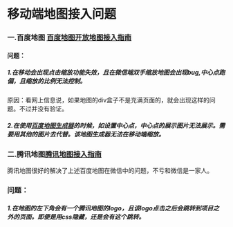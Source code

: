 # 移动端地图接入问题

### 一.百度地图	[百度地图开放地图接入指南](http://lbsyun.baidu.com/index.php?title=jspopular/guide/coorinfo)

#### 问题：

##### 1.在移动会出现点击缩放功能失效，且在微信端双手缩放地图会出现bug,中心点跑偏，且缩放的比例无法控制。
原因：看网上信息说，如果地图的div盒子不是充满页面的，就会出现这样的问题。不过并没有验证。
##### 2.在使用[百度地图生成器](http://api.map.baidu.com/lbsapi/creatmap/index.html)的时候，如设置中心点，中心点的展示图片无法展示。需要用其他的图片去代替。该地图生成器无法在移动端缩放。

### 二.腾讯地图[腾讯地图接入指南](http://lbs.qq.com/javascript_v2/index.html)
腾讯地图很好的解决了上述百度地图在微信中的问题，不亏和微信是一家人。
### 问题：
##### 	1.在地图的左下角会有一个腾讯地图的logo，且该logo点击之后会跳转到项目之外的页面。即便是用css隐藏，还是会有这个跳转。